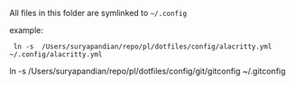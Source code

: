 All files in this folder are symlinked to `~/.config`

example:

```shell
 ln -s  /Users/suryapandian/repo/pl/dotfiles/config/alacritty.yml ~/.config/alacritty.yml
 ```


 ln -s  /Users/suryapandian/repo/pl/dotfiles/config/git/gitconfig ~/.gitconfig
